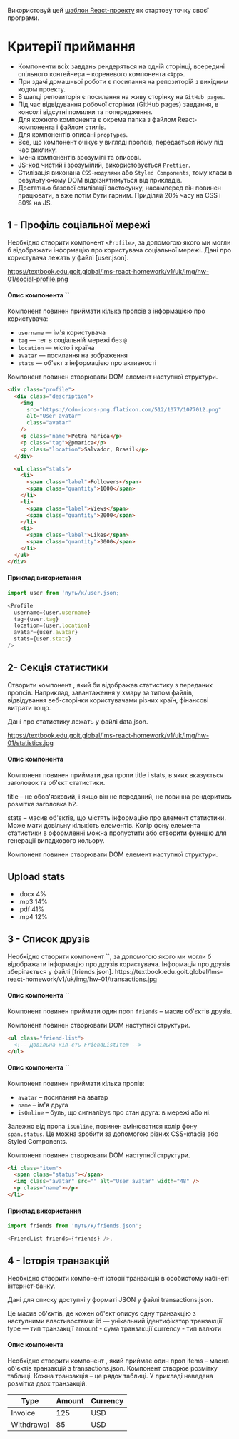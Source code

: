 Використовуй цей
[шаблон React-проекту](https://github.com/goitacademy/react-homework-template#readme)
як стартову точку своєї програми.

<h1>Критерії приймання</h1>

- Компоненти всіх завдань рендеряться на одній сторінці, всередині спільного
  контейнера – кореневого компонента `<App>`.
- При здачі домашньої роботи є посилання на репозиторій з вихідним кодом
  проекту.
- В шапці репозиторія є посилання на живу сторінку на `GitHub pages`.
- Під час відвідування робочої сторінки (GitHub pages) завдання, в консолі
  відсутні помилки та попередження.
- Для кожного компонента є окрема папка з файлом React-компонента і файлом
  стилів.
- Для компонентів описані `propTypes`.
- Все, що компонент очікує у вигляді пропсів, передається йому під час виклику.
- Імена компонентів зрозумілі та описові.
- JS-код чистий і зрозумілий, використовується `Prettier`.
- Стилізація виконана `CSS-модулями` або `Styled Components`, тому класи в
  результуючому DOM відрізнятимуться від прикладів.
- Достатньо базової стилізації застосунку, насамперед він повинен працювати, а
  вже потім бути гарним. Приділяй 20% часу на CSS і 80% на JS.

<h2>1 - Профіль соціальної мережі</h2>

Необхідно створити компонент `<Profile>`, за допомогою якого ми могли б
відображати інформацію про користувача соціальної мережі. Дані про користувача
лежать у файлі [user.json].

https://textbook.edu.goit.global/lms-react-homework/v1/uk/img/hw-01/social-profile.png

<h4>Опис компонента `<Profile>` </h4>

Компонент повинен приймати кілька пропсів з інформацією про користувача:

- `username` — ім'я користувача
- `tag` — тег в соціальній мережі без `@`
- `location` — місто і країна
- `avatar` — посилання на зображення
- `stats` — об'єкт з інформацією про активності

Компонент повинен створювати DOM елемент наступної структури.

```html
<div class="profile">
  <div class="description">
    <img
      src="https://cdn-icons-png.flaticon.com/512/1077/1077012.png"
      alt="User avatar"
      class="avatar"
    />
    <p class="name">Petra Marica</p>
    <p class="tag">@pmarica</p>
    <p class="location">Salvador, Brasil</p>
  </div>

  <ul class="stats">
    <li>
      <span class="label">Followers</span>
      <span class="quantity">1000</span>
    </li>
    <li>
      <span class="label">Views</span>
      <span class="quantity">2000</span>
    </li>
    <li>
      <span class="label">Likes</span>
      <span class="quantity">3000</span>
    </li>
  </ul>
</div>
```

<h4>Приклад використання</h4>

```js
import user from 'путь/к/user.json;

<Profile
  username={user.username}
  tag={user.tag}
  location={user.location}
  avatar={user.avatar}
  stats={user.stats}
/>
```

<h2>2- Секція статистики</h2>

Створити компонент <Statistics>, який би відображав статистику з переданих
пропсів. Наприклад, завантаження у хмару за типом файлів, відвідування
веб-сторінки користувачами різних країн, фінансові витрати тощо.

Дані про статистику лежать у файлі data.json.

https://textbook.edu.goit.global/lms-react-homework/v1/uk/img/hw-01/statistics.jpg

<h4>Опис компонента <Statistics></h4> 
Компонент повинен приймати два пропи title і stats, в яких вказується заголовок та об'єкт статистики.

title – не обов'язковий, і якщо він не переданий, не повинна рендеритись
розмітка заголовка h2.

stats – масив об'єктів, що містять інформацію про елемент статистики. Може мати
довільну кількість елементів. Колір фону елемента статистики в оформленні можна
пропустити або створити функцію для генерації випадкового кольору.

Компонент повинен створювати DOM елемент наступної структури.

<section class="statistics">
  <h2 class="title">Upload stats</h2>

  <ul class="stat-list">
    <li class="item">
      <span class="label">.docx</span>
      <span class="percentage">4%</span>
    </li>
    <li class="item">
      <span class="label">.mp3</span>
      <span class="percentage">14%</span>
    </li>
    <li class="item">
      <span class="label">.pdf</span>
      <span class="percentage">41%</span>
    </li>
    <li class="item">
      <span class="label">.mp4</span>
      <span class="percentage">12%</span>
    </li>
  </ul>
</section>

<h2>3 - Список друзів</h2>
Необхідно створити компонент `<FriendList>`, за допомогою якого ми могли б відображати інформацію про друзів користувача. Інформація про друзів зберігається у файлі [friends.json].
https://textbook.edu.goit.global/lms-react-homework/v1/uk/img/hw-01/transactions.jpg

<h4>Опис компонента `<FriendList>`</h4>

Компонент повинен приймати один проп `friends` – масив об'єктів друзів.

Компонент повинен створювати DOM наступної структури.

```html
<ul class="friend-list">
  <!-- Довільна кіл-сть FriendListItem -->
</ul>
```

<h4>Опис компонента `<FriendListItem>`</h4>

Компонент повинен приймати кілька пропів:

- `avatar` – посилання на аватар
- `name` – ім'я друга
- `isOnline` – буль, що сигналізує про стан друга: в мережі або ні.

Залежно від пропа `isOnline`, повинен змінюватися колір фону `span.status`. Це
можна зробити за допомогою різних CSS-класів або Styled Components.

Компонент повинен створювати DOM наступної структури.

```html
<li class="item">
  <span class="status"></span>
  <img class="avatar" src="" alt="User avatar" width="48" />
  <p class="name"></p>
</li>
```

<h4>Приклад використання</h4>

```js
import friends from 'путь/к/friends.json';

<FriendList friends={friends} />,
```

<h2>4 - Історія транзакцій</h2>

Необхідно створити компонент історії транзакцій в особистому кабінеті
інтернет-банку.

Дані для списку доступні у форматі JSON у файлі transactions.json.

Це масив об'єктів, де кожен об'єкт описує одну транзакцію з наступними
властивостями: id — унікальний ідентифікатор транзакції type — тип транзакції
amount - сума транзакції currency - тип валюти

<h4>Опис компонента <TransactionHistory> </h4>
Необхідно створити компонент
<TransactionHistory>, який приймає один проп items – масив об'єктів транзакцій з
transactions.json. Компонент створює розмітку таблиці. Кожна транзакція – це
рядок таблиці. У прикладі наведена розмітка двох транзакцій.

<table class="transaction-history">
  <thead>
    <tr>
      <th>Type</th>
      <th>Amount</th>
      <th>Currency</th>
    </tr>
  </thead>

  <tbody>
    <tr>
      <td>Invoice</td>
      <td>125</td>
      <td>USD</td>
    </tr>
    <tr>
      <td>Withdrawal</td>
      <td>85</td>
      <td>USD</td>
    </tr>
  </tbody>
</table>
